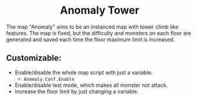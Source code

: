 <h1 align="center">Anomaly Tower</h1>

The map "Anomaly" aims to be an instanced map with tower climb like features. The map is fixed, but the difficulty and monsters on each floor are generated and saved each time the floor maximum limit is increased.

## Customizable:
* Enable/disable the whole map script with just a variable.
  * ```Anomaly.Conf.Enable```
* Enable/disable test mode, which makes all monster not attack.
* Increase the floor limit by just changing a variable.